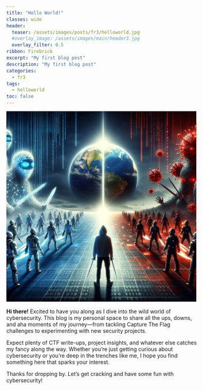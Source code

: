 ```yaml
---
title: "Hello World!"
classes: wide
header:  
  teaser: /assets/images/posts/fr3/helloworld.jpg
  #overlay_image: /assets/images/main/header3.jpg
  overlay_filter: 0.5
ribbon: Firebrick
excerpt: "My first blog post"
description: "My first blog post"
categories:
  - fr3
tags:
  - helloworld
toc: false
---
```


<img src="/assets/images/posts/fr3/helloworld.jpg" alt="Red vs Blue Teams" width="500" class="align-center">

**Hi there!** Excited to have you along as I dive into the wild world of cybersecurity. This blog is my personal space to share all the ups, downs, and aha moments of my journey—from tackling Capture The Flag challenges to experimenting with new security projects.

Expect plenty of CTF write-ups, project insights, and whatever else catches my fancy along the way. Whether you’re just getting curious about cybersecurity or you’re deep in the trenches like me, I hope you find something here that sparks your interest.

Thanks for dropping by. Let’s get cracking and have some fun with cybersecurity!
